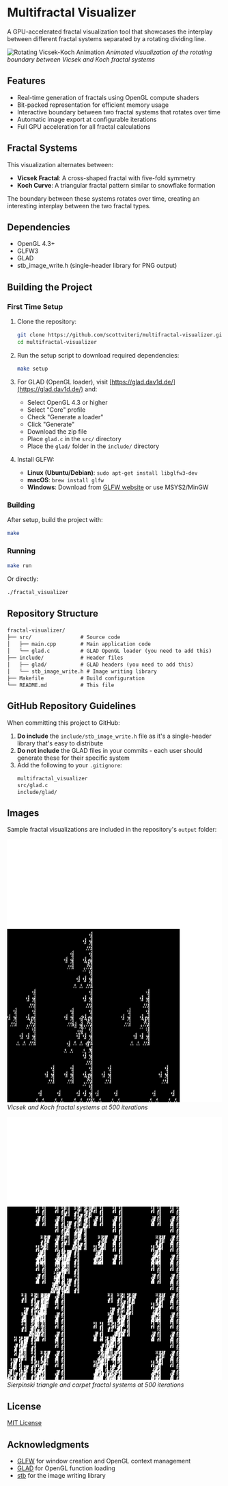 # Multifractal Visualizer

A GPU-accelerated fractal visualization tool that showcases the interplay between different fractal systems separated by a rotating dividing line.

![Rotating Vicsek-Koch Animation](output/rotating_vicsek_koch.gif)
*Animated visualization of the rotating boundary between Vicsek and Koch fractal systems*

## Features

- Real-time generation of fractals using OpenGL compute shaders
- Bit-packed representation for efficient memory usage
- Interactive boundary between two fractal systems that rotates over time
- Automatic image export at configurable iterations
- Full GPU acceleration for all fractal calculations

## Fractal Systems

This visualization alternates between:
- **Vicsek Fractal**: A cross-shaped fractal with five-fold symmetry
- **Koch Curve**: A triangular fractal pattern similar to snowflake formation

The boundary between these systems rotates over time, creating an interesting interplay between the two fractal types.

## Dependencies

- OpenGL 4.3+
- GLFW3
- GLAD
- stb_image_write.h (single-header library for PNG output)

## Building the Project

### First Time Setup

1. Clone the repository:
   ```bash
   git clone https://github.com/scottviteri/multifractal-visualizer.git
   cd multifractal-visualizer
   ```

2. Run the setup script to download required dependencies:
   ```bash
   make setup
   ```
   
3. For GLAD (OpenGL loader), visit [https://glad.dav1d.de/](https://glad.dav1d.de/) and:
   - Select OpenGL 4.3 or higher
   - Select "Core" profile
   - Check "Generate a loader"
   - Click "Generate"
   - Download the zip file
   - Place `glad.c` in the `src/` directory
   - Place the `glad/` folder in the `include/` directory

4. Install GLFW:
   - **Linux (Ubuntu/Debian)**: `sudo apt-get install libglfw3-dev`
   - **macOS**: `brew install glfw`
   - **Windows**: Download from [GLFW website](https://www.glfw.org/download.html) or use MSYS2/MinGW

### Building

After setup, build the project with:

```bash
make
```

### Running

```bash
make run
```

Or directly:

```bash
./fractal_visualizer
```

## Repository Structure

```
fractal-visualizer/
├── src/                # Source code
│   ├── main.cpp        # Main application code
│   └── glad.c          # GLAD OpenGL loader (you need to add this)
├── include/            # Header files
│   ├── glad/           # GLAD headers (you need to add this)
│   └── stb_image_write.h # Image writing library
├── Makefile            # Build configuration
└── README.md           # This file
```

## GitHub Repository Guidelines

When committing this project to GitHub:

1. **Do include** the `include/stb_image_write.h` file as it's a single-header library that's easy to distribute
2. **Do not include** the GLAD files in your commits - each user should generate these for their specific system
3. Add the following to your `.gitignore`:
   ```
   multifractal_visualizer
   src/glad.c
   include/glad/
   ```

## Images

Sample fractal visualizations are included in the repository's `output` folder:

![Vicsek-Koch](output/vicsek_koch_500.png)
*Vicsek and Koch fractal systems at 500 iterations*

![Sierpinski-Carpet](output/sierpinski_triangle_carpet_500.png)
*Sierpinski triangle and carpet fractal systems at 500 iterations*

## License

[MIT License](LICENSE)

## Acknowledgments

- [GLFW](https://www.glfw.org/) for window creation and OpenGL context management
- [GLAD](https://github.com/Dav1dde/glad) for OpenGL function loading
- [stb](https://github.com/nothings/stb) for the image writing library 